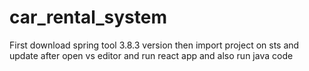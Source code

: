 # car_rental_system

First download spring tool 3.8.3 version 
then import project on sts 
and update 
 after open vs editor and run react app
 and also run java code 